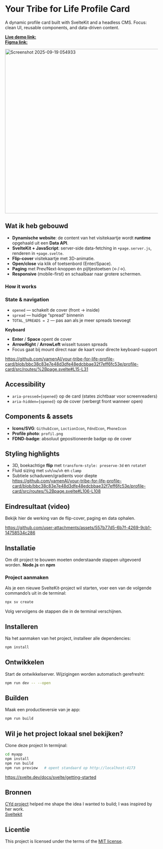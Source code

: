 
# Your Tribe for Life Profile Card

A dynamic profile card built with SvelteKit and a headless CMS. Focus: clean UI, reusable components, and data-driven content.

**[Live demo link:](https://fastidious-flan-49d827.netlify.app/)** <br>
**[Figma link:](https://www.figma.com/design/aoy3Qs3H9NEUyLU9ttkNBh/profilecard?node-id=31-67&t=yGrtNHFpUHo8JW60-1)**

<img width="1018" height="542" alt="Screenshot 2025-09-19 054933" src="https://github.com/user-attachments/assets/9c67cd74-54bf-4d0e-afe9-8b4cd41cbff8" />

## Wat ik heb gebouwd

- **Dynamische website**: de content van het visitekaartje wordt **runtime** opgehaald uit een **Data API**.
- **SvelteKit + JavaScript**: server-side data-fetching in `+page.server.js`, renderen in `+page.svelte`.
- **Flip-cover** visitekaartje met 3D-animatie.
- **Open/close** via klik of toetsenbord (Enter/Space).
- **Paging** met Prev/Next-knoppen én pijltjestoetsen (←/→).
- **Responsive** (mobile-first) en schaalbaar naar grotere schermen.


### How it works
### State & navigation
- `opened` — schakelt de cover (front → inside)
- `spread` — huidige “spread” binnenin
- `TOTAL_SPREADS = 2` — pas aan als je meer spreads toevoegt

**Keyboard**
- **Enter** / **Space** opent de cover
- **ArrowRight** / **ArrowLeft** wisselt tussen spreads
- Focus gaat bij mount direct naar de kaart voor directe keyboard-support


https://github.com/yamenAl/your-tribe-for-life-profile-card/blob/bbc38c83e7e48d3dfe48edcbbae32f7eff6fc53e/profile-card/src/routes/%2Bpage.svelte#L15-L31


## Accessibility

- `aria-pressed={opened}` op de card (states zichtbaar voor screenreaders)
- `aria-hidden={opened}` op de cover (verbergt front wanneer open)



## Components & assets

- **Icons/SVG**: `GithubIcon`, `LoctionIcon`, `FdndIcon`, `PhoneIcon`
- **Profile photo**: `profil.png`
- **FDND-badge**: absoluut gepositioneerde badge op de cover

## Styling highlights

- 3D, boekachtige **flip** met `transform-style: preserve-3d` en `rotateY`
- Fluid sizing met `svh`/`vw`/`vh` en `clamp`
- Subtiele schaduwen/gradients voor diepte
https://github.com/yamenAl/your-tribe-for-life-profile-card/blob/bbc38c83e7e48d3dfe48edcbbae32f7eff6fc53e/profile-card/src/routes/%2Bpage.svelte#L106-L108


## Eindresultaat (video)

Bekijk hier de werking van de flip-cover, paging en data ophalen.

https://github.com/user-attachments/assets/557b77d5-6b7f-4269-9cb1-14758534c286


## Installatie

Om dit project te bouwen moeten onderstaande stappen uitgevoerd worden. **Node.js** en **npm**

### Project aanmaken
Als je een nieuwe SvelteKit-project wil starten, voer een van de volgende commando’s uit in de terminal:
```bash
npx sv create
````
Volg vervolgens de stappen die in de terminal verschijnen.

## Installeren

Na het aanmaken van het project, installeer alle dependencies:

```bash
npm install
````
## Ontwikkelen
Start de ontwikkelserver. Wijzigingen worden automatisch gerefresht:

```bash
npm run dev -- --open
````
## Builden
Maak een productieversie van je app:

```bash
npm run build
````

## Wil je het project lokaal **snel bekijken**?
Clone deze project 
In termijnal:
```bash
cd myapp          
npm install
npm run build
npm run preview   # opent standaard op http://localhost:4173

````
https://svelte.dev/docs/svelte/getting-started
## Bronnen

[CYd project](https://cydstumpel.github.io/your-tribe-profile-card/) helped me shape the idea I wanted to build; I was inspired by her work.<br>
[Sveltekit](https://svelte.dev/docs/svelte/getting-started)

## Licentie

This project is licensed under the terms of the [MIT license](./LICENSE).


